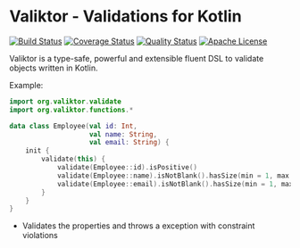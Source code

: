 # Valiktor - Validations for Kotlin

[![Build Status](https://travis-ci.org/valiktor/valiktor.svg?branch=master)](https://travis-ci.org/valiktor/valiktor)
[![Coverage Status](https://codecov.io/gh/valiktor/valiktor/branch/master/graph/badge.svg)](https://codecov.io/gh/valiktor/valiktor)
[![Quality Status](https://api.codacy.com/project/badge/Grade/1826622893374838856952b9c013793a)](https://www.codacy.com/app/rodolphocouto/valiktor?utm_source=github.com&amp;utm_medium=referral&amp;utm_content=valiktor/valiktor&amp;utm_campaign=Badge_Grade)
[![Apache License](https://img.shields.io/badge/license-Apache%20License%202.0-blue.svg)](LICENSE)

Valiktor is a type-safe, powerful and extensible fluent DSL to validate objects written in Kotlin.

Example:

```kotlin
import org.valiktor.validate
import org.valiktor.functions.*

data class Employee(val id: Int, 
                    val name: String, 
                    val email: String) {
    init {
        validate(this) {
            validate(Employee::id).isPositive()
            validate(Employee::name).isNotBlank().hasSize(min = 1, max = 80)
            validate(Employee::email).isNotBlank().hasSize(min = 1, max = 50).isEmail()
        }
    }
}
```

* Validates the properties and throws a exception with constraint violations